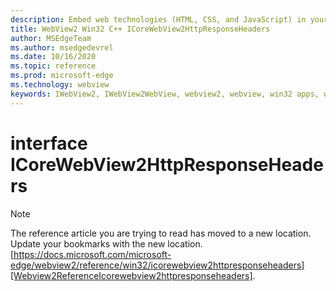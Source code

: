 ```yaml
---
description: Embed web technologies (HTML, CSS, and JavaScript) in your native applications with the Microsoft Edge WebView2 control
title: WebView2 Win32 C++ ICoreWebView2HttpResponseHeaders
author: MSEdgeTeam
ms.author: msedgedevrel
ms.date: 10/16/2020
ms.topic: reference
ms.prod: microsoft-edge
ms.technology: webview
keywords: IWebView2, IWebView2WebView, webview2, webview, win32 apps, win32, edge, ICoreWebView2, ICoreWebView2Controller, browser control, edge html, ICoreWebView2HttpResponseHeaders
---
```


# interface ICoreWebView2HttpResponseHeaders 

> [!NOTE]
> The reference article you are trying to read has moved to a new location.  
> Update your bookmarks with the new location.  
> [https://docs.microsoft.com/microsoft-edge/webview2/reference/win32/icorewebview2httpresponseheaders][Webview2ReferenceIcorewebview2httpresponseheaders].  

[Webview2ReferenceIcorewebview2httpresponseheaders]: /microsoft-edge/webview2/reference/win32/icorewebview2httpresponseheaders "interface ICoreWebView2HttpResponseHeaders | Microsoft Docs"
